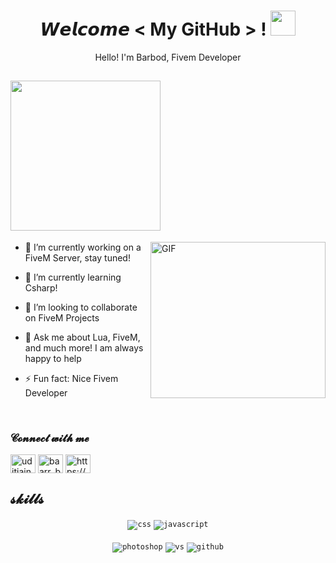 <!--- Header --->   
<h1 align="center">
  𝙒𝙚𝙡𝙘𝙤𝙢𝙚 &lt; My GitHub &gt; !
  <a target="_blank">
    <img src="https://github.com/JayantGoel001/JayantGoel001/blob/master/GIF/Handshake.gif" width="40px" />
  </a>
</h1>
      
<p align='center'>Hello! I'm Barbod, Fivem Developer</p>


<!--- About You --->   
<h2> <img src="https://github.com/trinib/trinib/blob/main/.images/marquee.svg" width="240px" style="max-width:100%;"></h2>

<a target="_blank">
   <img align="right" height="250" width= "280px" alt="GIF" src="https://cdn.discordapp.com/attachments/909263335193727006/995820049619222538/istockphoto-923733420-612x612-removebg-preview.png" />
</a>

- 🔭 I’m currently working on a FiveM Server, stay tuned!
  
- 🌱 I’m currently learning Csharp!
  
- 👯 I’m looking to collaborate on FiveM Projects
  
- 💬 Ask me about Lua, FiveM, and much more! I am always happy to help
  
- ⚡ Fun fact: Nice Fivem Developer

<br/>

<h3 align="left">𝓒𝓸𝓷𝓷𝓮𝓬𝓽 𝔀𝓲𝓽𝓱 𝓶𝓮</h3>
<p align="left">
<a href="https://twitter.com/Ubadbooy" target="blank"><img align="center" src="https://cdn.jsdelivr.net/npm/simple-icons@3.0.1/icons/twitter.svg" alt="uditjain_100" height="30" width="40" /></a>
<a href="https://instagram.com/baarr_bood" target="blank"><img align="center" src="https://cdn.jsdelivr.net/npm/simple-icons@3.0.1/icons/instagram.svg" alt="baarr_bood" height="30" width="40" /></a>
<a href="https://discord.gg/KUgBxwFufS" target="blank"><img align="center" src="https://cdn.jsdelivr.net/npm/simple-icons@3.0.1/icons/discord.svg" alt="https://discord.gg/KUgBxwFufS" height="30" width="40" /></a>

</p>
 <!--- Skills --->        
<h2> 𝓼𝓴𝓲𝓵𝓵𝓼 </h2>
<div align="center">
<code><img src="https://img.shields.io/badge/css-1572B6.svg?style=for-the-badge&logo=css3&logoColor=white" alt="css"></code>
<code><img src="https://img.shields.io/badge/javascript-%23323330.svg?style=for-the-badge&logo=javascript&logoColor=%23F7DF1E" alt="javascript"></code>
<br/>
<br/>
<code><img src="https://img.shields.io/badge/Photoshop-31A8FF.svg?style=for-the-badge&logo=AdobePhotoshop&logoColor=white" alt="photoshop"></code>
<code><img src="https://img.shields.io/badge/vscode-007ACC.svg?style=for-the-badge&logo=visualstudiocode&logoColor=white" alt="vs"></code>
<code><img src="https://img.shields.io/badge/github-%23121011.svg?style=for-the-badge&logo=github&logoColor=white" alt="github"></code>
</div>
